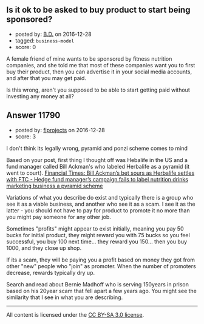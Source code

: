 ## Is it ok to be asked to buy product to start being sponsored?

- posted by: [B.D.](https://stackexchange.com/users/9931151/b-d) on 2016-12-28
- tagged: `business-model`
- score: 0

<p>A female friend of mine wants to be sponsored by fitness nutrition companies, and she told me that most of these companies want you to first buy their product, then you can advertise it in your social media accounts, and after that you may get paid.</p>

<p>Is this wrong, aren't you supposed to be able to start getting paid without investing any money at all?</p>



## Answer 11790

- posted by: [fiprojects](https://stackexchange.com/users/5370155/fiprojects) on 2016-12-28
- score: 3

<p>I don't think its legally wrong, pyramid and ponzi scheme comes to mind</p>

<p>Based on your post, first thing I thought off was Hebalife in the US and a fund manager called Bill Ackman's who labeled Herbalife as a pyramid (it went to court). <a href="https://www.ft.com/content/9c3ae610-4a8c-11e6-8d68-72e9211e86ab" rel="nofollow noreferrer" title="Bill Ackman’s bet sours as Herbalife settles with FTC  Hedge fund manager’s campaign fails to label nutrition drinks marketing business a pyramid scheme"> Financial Times: Bill Ackman’s bet sours as Herbalife settles with FTC - Hedge fund manager’s campaign fails to label nutrition drinks marketing business a pyramid scheme
</a></p>

<p>Variations of what you describe do exist and typically there is a group who see it as a viable business, and another who see it as a scam. I see it as the latter - you should not have to pay for product to promote it no more than you might pay someone for any other job. </p>

<p>Sometimes "profits" might appear to exist initially, meaning you pay 50 bucks for initial product, they might reward you with 75 bucks so you feel successful, you buy 100 next time... they reward you 150... then you buy 1000, and they close up shop.</p>

<p>If its a scam, they will be paying you a profit based on money they got from other "new" people who "join" as promoter. When the number of promoters decrease, rewards typically dry up.</p>

<p>Search and read about Bernie Madhoff who is serving 150years in prison based on his 20year scam that fell apart a few years ago. You might see the similarity that I see in what you are describing.</p>




---

All content is licensed under the [CC BY-SA 3.0 license](https://creativecommons.org/licenses/by-sa/3.0/).
